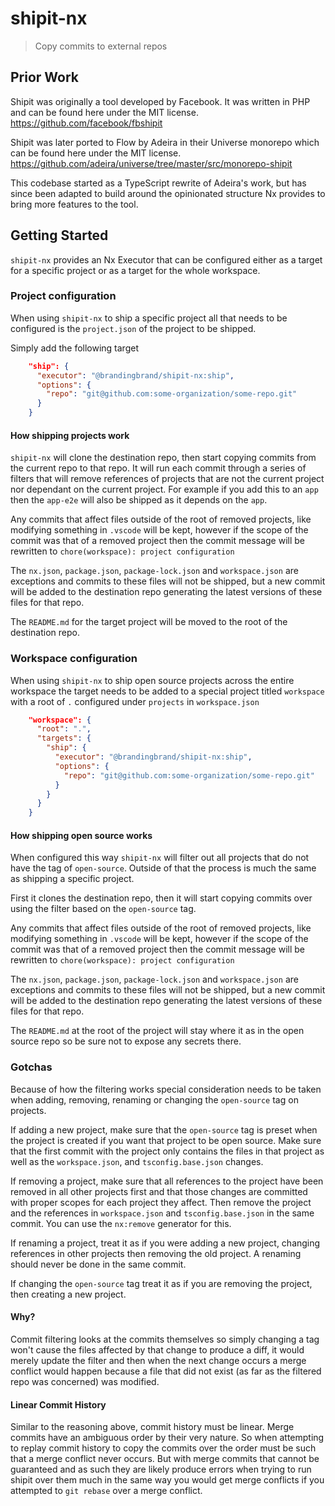 # shipit-nx

> Copy commits to external repos

## Prior Work

Shipit was originally a tool developed by Facebook. It was written in PHP and
can be found here under the MIT license. <https://github.com/facebook/fbshipit>

Shipit was later ported to Flow by Adeira in their Universe monorepo which can
be found here under the MIT license. <https://github.com/adeira/universe/tree/master/src/monorepo-shipit>

This codebase started as a TypeScript rewrite of Adeira's work, but has since
been adapted to build around the opinionated structure Nx provides to bring
more features to the tool.

## Getting Started

`shipit-nx` provides an Nx Executor that can be configured either as a target
for a specific project or as a target for the whole workspace.

### Project configuration

When using `shipit-nx` to ship a specific project all that needs to be
configured is the `project.json` of the project to be shipped.

Simply add the following target

```json
    "ship": {
      "executor": "@brandingbrand/shipit-nx:ship",
      "options": {
        "repo": "git@github.com:some-organization/some-repo.git"
      }
    }
```

#### How shipping projects work

`shipit-nx` will clone the destination repo, then start copying commits from
the current repo to that repo. It will run each commit through a series of
filters that will remove references of projects that are not the current
project nor dependant on the current project. For example if you add this to an
`app` then the `app-e2e` will also be shipped as it depends on the `app`.

Any commits that affect files outside of the root of removed projects, like
modifying something in `.vscode` will be kept, however if the scope of the
commit was that of a removed project then the commit message will be rewritten
to `chore(workspace): project configuration`

The `nx.json`, `package.json`, `package-lock.json` and `workspace.json` are
exceptions and commits to these files will not be shipped, but a new commit
will be added to the destination repo generating the latest versions of these
files for that repo.

The `README.md` for the target project will be moved to the root of the
destination repo.

### Workspace configuration

When using `shipit-nx` to ship open source projects across the entire workspace
the target needs to be added to a special project titled `workspace` with a
root of `.` configured under `projects` in `workspace.json`

```json
    "workspace": {
      "root": ".",
      "targets": {
        "ship": {
          "executor": "@brandingbrand/shipit-nx:ship",
          "options": {
            "repo": "git@github.com:some-organization/some-repo.git"
          }
        }
      }
    }
```

#### How shipping open source works

When configured this way `shipit-nx` will filter out all projects that do not
have the tag of `open-source`. Outside of that the process is much the same as
shipping a specific project.

First it clones the destination repo, then it will start copying commits over
using the filter based on the `open-source` tag.

Any commits that affect files outside of the root of removed projects, like
modifying something in `.vscode` will be kept, however if the scope of the
commit was that of a removed project then the commit message will be rewritten
to `chore(workspace): project configuration`

The `nx.json`, `package.json`, `package-lock.json` and `workspace.json` are
exceptions and commits to these files will not be shipped, but a new commit
will be added to the destination repo generating the latest versions of these
files for that repo.

The `README.md` at the root of the project will stay where it as in the open
source repo so be sure not to expose any secrets there.

### Gotchas

Because of how the filtering works special consideration needs to be taken when
adding, removing, renaming or changing the `open-source` tag on projects.

If adding a new project, make sure that the `open-source` tag is preset when
the project is created if you want that project to be open source. Make sure
that the first commit with the project only contains the files in that project
as well as the `workspace.json`, and `tsconfig.base.json` changes.

If removing a project, make sure that all references to the project have been
removed in all other projects first and that those changes are committed with
proper scopes for each project they affect. Then remove the project and the
references in `workspace.json` and `tsconfig.base.json` in the same commit. You
can use the `nx:remove` generator for this.

If renaming a project, treat it as if you were adding a new project, changing
references in other projects then removing the old project. A renaming should
never be done in the same commit.

If changing the `open-source` tag treat it as if you are removing the project,
then creating a new project.

#### Why?

Commit filtering looks at the commits themselves so simply changing a tag won't
cause the files affected by that change to produce a diff, it would merely
update the filter and then when the next change occurs a merge conflict would
happen because a file that did not exist (as far as the filtered repo was
concerned) was modified.

#### Linear Commit History

Similar to the reasoning above, commit history must be linear. Merge commits
have an ambiguous order by their very nature. So when attempting to replay
commit history to copy the commits over the order must be such that a merge
conflict never occurs. But with merge commits that cannot be guaranteed and as
such they are likely produce errors when trying to run shipit over them much in
the same way you would get merge conflicts if you attempted to `git rebase`
over a merge conflict.

